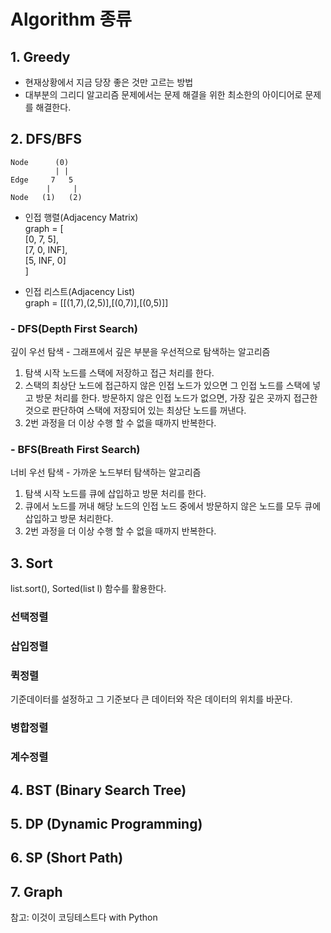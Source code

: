 # Algorithm 종류

## 1. Greedy
- 현재상황에서 지금 당장 좋은 것만 고르는 방법
- 대부분의 그리디 알고리즘 문제에서는 문제 해결을 위한 최소한의 아이디어로 문제를 해결한다.


## 2. DFS/BFS
    Node      (0)
              | |
    Edge     7   5
            |     |
    Node   (1)   (2)

- 인접 행렬(Adjacency Matrix)  
graph = [  
    [0, 7, 5],  
    [7, 0, INF],  
    [5, INF, 0]  
]

- 인접 리스트(Adjacency List)  
graph = [[(1,7),(2,5)],[(0,7)],[(0,5)]]

### - DFS(Depth First Search)
깊이 우선 탐색 - 그래프에서 깊은 부분을 우선적으로 탐색하는 알고리즘
1. 탐색 시작 노드를 스택에 저장하고 접근 처리를 한다.
2. 스택의 최상단 노드에 접근하지 않은 인접 노드가 있으면 그 인접 노드를 스택에 넣고 방문 처리를 한다. 방문하지 않은 인접 노드가 없으면, 가장 깊은 곳까지 접근한 것으로 판단하여 스택에 저장되어 있는 최상단 노드를 꺼낸다.
3. 2번 과정을 더 이상 수행 할 수 없을 때까지 반복한다.

### - BFS(Breath First Search)
너비 우선 탐색 - 가까운 노드부터 탐색하는 알고리즘
1. 탐색 시작 노드를 큐에 삽입하고 방문 처리를 한다.
2. 큐에서 노드를 꺼내 해당 노드의 인접 노드 중에서 방문하지 않은 노드를 모두 큐에 삽입하고 방문 처리한다.
3. 2번 과정을 더 이상 수행 할 수 없을 때까지 반복한다.

## 3. Sort
list.sort(), Sorted(list l) 함수를 활용한다.

### 선택정렬

### 삽입정렬

### 퀵정렬
기준데이터를 설정하고 그 기준보다 큰 데이터와 작은 데이터의 위치를 바꾼다.

### 병합정렬

### 계수정렬




## 4. BST (Binary Search Tree)


  
## 5. DP (Dynamic Programming)


  
## 6. SP (Short Path)


  
## 7. Graph


  

참고: 이것이 코딩테스트다 with Python

